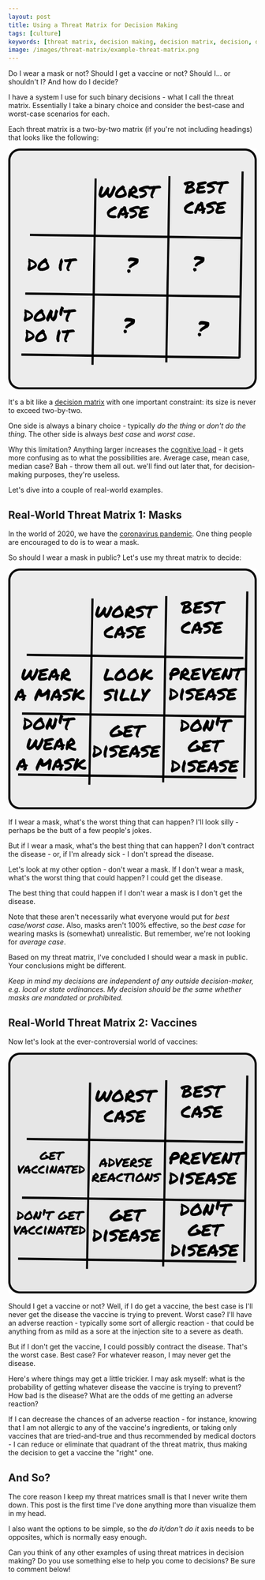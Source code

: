 ```yaml
---
layout: post
title: Using a Threat Matrix for Decision Making
tags: [culture]
keywords: [threat matrix, decision making, decision matrix, decision, decisions]
image: /images/threat-matrix/example-threat-matrix.png
---
```


Do I wear a mask or not? Should I get a vaccine or not? Should I... or shouldn't I? And how do I decide?

I have a system I use for such binary decisions - what I call the threat matrix. Essentially I take a binary choice and consider the best-case and worst-case scenarios for each.

Each threat matrix is a two-by-two matrix (if you're not including headings) that looks like the following:

![Example threat matrix.](/images/threat-matrix/example-threat-matrix.png)

It's a bit like a [decision matrix](https://en.wikipedia.org/wiki/Decision_matrix) with one important constraint: its size is never to exceed two-by-two.

One side is always a binary choice - typically *do the thing* or *don't do the thing*. The other side is always *best case* and *worst case*.

Why this limitation? Anything larger increases the [cognitive load](https://en.wikipedia.org/wiki/Cognitive_load) - it gets more confusing as to what the possibilities are. Average case, mean case, median case? Bah - throw them all out. we'll find out later that, for decision-making purposes, they're useless.

Let's dive into a couple of real-world examples.

## Real-World Threat Matrix 1: Masks

In the world of 2020, we have the [coronavirus pandemic](https://www.joehxblog.com/how-im-preparing-for-the-looming-recession-and-the-coronavirus-pandemic/). One thing people are encouraged to do is to wear a mask.

So should I wear a mask in public? Let's use my threat matrix to decide:

![Mask threat matrix.](/images/threat-matrix/mask-threat-matrix.png)

If I wear a mask, what's the worst thing that can happen? I'll look silly - perhaps be the butt of a few people's jokes.

But if I wear a mask, what's the best thing that can happen? I don't contract the disease - or, if I'm already sick - I don't spread the disease.

Let's look at my other option - don't wear a mask. If I don't wear a mask, what's the worst thing that could happen? I could get the disease.

The best thing that could happen if I don't wear a mask is I don't get the disease.

Note that these aren't necessarily what everyone would put for *best case/worst case*. Also, masks aren't 100% effective, so the *best case* for wearing masks is (somewhat) unrealistic. But remember, we're not looking for *average case*.

Based on my threat matrix, I've concluded I should wear a mask in public.  Your conclusions might be different.

*Keep in mind my decisions are independent of any outside decision-maker, e.g. local or state ordinances. My decision should be the same whether masks are mandated or prohibited.*

## Real-World Threat Matrix 2: Vaccines

Now let's look at the ever-controversial world of vaccines:

![Vaccine threat matrix.](/images/threat-matrix/vaccine-threat-matrix.png)

Should I get a vaccine or not? Well, if I do get a vaccine, the best case is I'll never get the disease the vaccine is trying to prevent. Worst case? I'll have an adverse reaction - typically some sort of allergic reaction - that could be anything from as mild as a sore at the injection site to a severe as death.

But if I don't get the vaccine, I could possibly contract the disease. That's the worst case. Best case? For whatever reason, I may never get the disease.

Here's where things may get a little trickier. I may ask myself: what is the probability of getting whatever disease the vaccine is trying to prevent? How bad is the disease? What are the odds of me getting an adverse reaction?

If I can decrease the chances of an adverse reaction - for instance, knowing that I am not allergic to any of the vaccine's ingredients, or taking only vaccines that are tried-and-true and thus recommended by medical doctors - I can reduce or eliminate that quadrant of the threat matrix, thus making the decision to get a vaccine the "right" one.

## And So?

The core reason I keep my threat matrices small is that I never write them down. This post is the first time I've done anything more than visualize them in my head.

I also want the options to be simple, so the *do it/don't do it* axis needs to be opposites, which is normally easy enough.

Can you think of any other examples of using threat matrices in decision making? Do you use something else to help you come to decisions? Be sure to comment below!